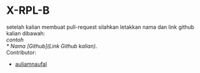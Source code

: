 # X-RPL-B
setelah kalian membuat pull-request silahkan letakkan nama dan link github kalian dibawah:  
_contoh_  
_* Nama [Github](Link Github kalian)_.  
Contributor:  
- [auliamnaufal](https://github.com/auliamnaufal)


